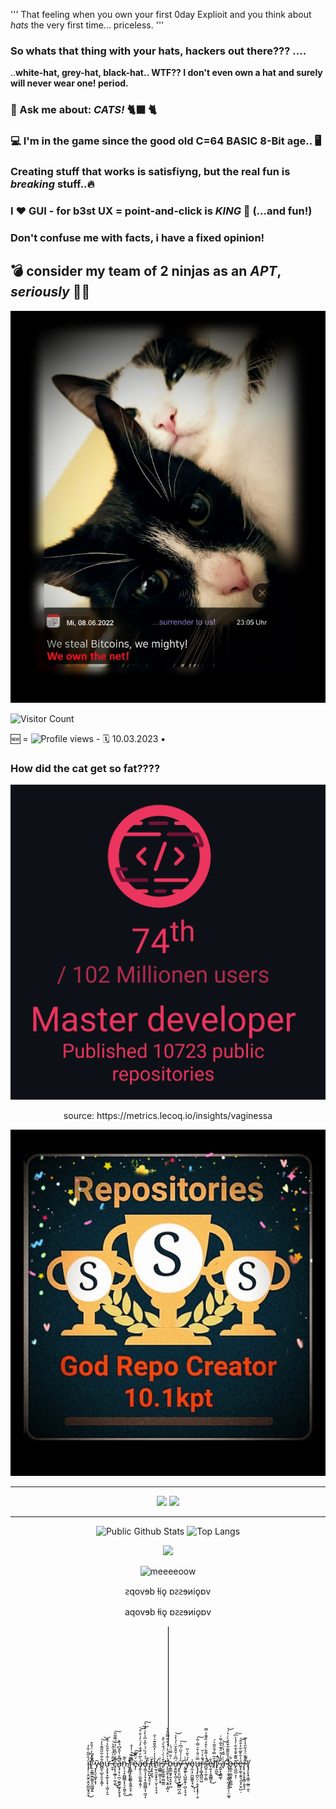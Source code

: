 '''
That feeling when you own your first 0day Explioit and you think about _hats_ the very first time... priceless.
'''


###  So whats that thing with your hats, hackers out there??? .... 
..**white-hat, grey-hat, black-hat.. WTF?? I don't even own a hat and surely will never wear one! period.**

### 🐾 Ask me about: *CATS!* 🐈‍⬛ 🐈

### 💻 I'm in the game since the good old C=64 BASIC 8-Bit age.. 🖥️


### Creating stuff that works is satisfiyng, but the real fun is *breaking* stuff..🔥

### **I ❤️ GUI** - for b3st UX = point-and-click is *KING* 👑 (...and fun!)

### **Don't confuse me with facts, i have a fixed opinion!**



## 💣 consider my team of 2 ninjas as an *APT*, _seriously_  🐾🐾


<p align="center">
  <img src="https://github.com/vaginessa/vaginessa/blob/main/ninjamiepelz_reduced2.jpg" />
  </p>

![Visitor Count](https://profile-counter.glitch.me/vaginessa/count.svg)


🆕 = 
![Profile views](https://komarev.com/ghpvc/?username=vaginessa)  - 🗓️ 10.03.2023
▪️


### How did the cat get so fat????
![how_did_the_cat_get_so_FAT](https://github.com/vaginessa/vaginessa/blob/main/github_vaginessa_2.png)

<div align="center">
source: https://metrics.lecoq.io/insights/vaginessa
</p>

![theysayimagodcreator](https://github.com/vaginessa/vaginessa/blob/main/badge_godrepocreator.jpg)

---

[](http://github-profile-summary-cards.vercel.app/api/cards/profile-details?username=vaginessa&theme=nord_dark)
<img src="http://github-profile-summary-cards.vercel.app/api/cards/repos-per-language?username=vaginessa&theme=nord_dark" width="50%">
<img src="http://github-profile-summary-cards.vercel.app/api/cards/stats?username=vaginessa&theme=nord_dark" width="50%">

---



![Public Github Stats](https://github-readme-stats.vercel.app/api?username=vaginessa&show_icons=true&hide_border=false&custom_title=uiuiui...&theme=vue-dark)
![Top Langs](https://github-readme-stats.vercel.app/api/top-langs/?username=vaginessa&layout=compact&langs_count=10&theme=monokai)

<div align="center">
  <img src="https://github-profile-trophy.vercel.app/?username=vaginessa&column=7&theme=onedark" />
</div>



![meeeeoow](https://github.com/blackcater/blackcater/raw/main/images/banner.gif)


<p align="center">
ꙅqovɘb ƚiǫ ɒꙅꙅɘᴎiǫɒv
</p>

<div align="center">
aqovɘb ƚiǫ ɒꙅꙅɘᴎiǫɒv
</div>

![placeholder](https://github.com/vaginessa/vaginessa/blob/main/dummy_1x192_%23000000.png)
 
 
 
 
 
 
  

  

   



   










ḯ̴̡̡̦͕̯̮̯͕̭̞̺̼̬̟̱̞̐̋̃̇̐̓͜f̸̝̆̒͆̒̈́̌͒͘ ̷̣̤̱̰̳̮̼̤̳͈̯͖͖̬͍̉̑̊ỹ̴̧̨̤̖͚͙͙͎o̷̻͈̹̺̙̯̝͙͚͋͋̃̋̋͌͐̓͝͝ͅự̶̧̢̟͙̲̙̞̝̹͕͖̦̙̱̾̃̍̔̌͒̏̔́̽ ̵̛̛̬̬̋̅̆̀̈́̍̂̔͝c̶̡͙̖̰̲̜̦̰̣̼͋́̓͆̐͗̉̈́̅͊̃̎̚͜͠ͅȁ̵̢̡̝̦̠̪̦̮̪̥͖̙̙̬̖̥͆̐̔̎̌͆̉̆̽̚n̵̨̜͉̟̪̻̻̗̟͉̙̪̥̯͛͌͜ ̸̱̞̤̪̠̟̹͓̋̐̕̕͝͝r̷̢̼̻̜̗̱̫̳̞̱͈̼̯̞̹̩̼̅͋̊͛̇̾̊̚ë̴̡̦́̈͊̎͠á̷̡͍̖̖̤̼̮͈̼̝͍̦̀͂̓̈́̐̓́̈̓͗̐͒͘͝͠ḑ̶͖͉͉̗̘͙̜̳̪͇͔̦̪̘̖́́̈́̏́̇̀̃̔̅̉̀̾͛̒͐͠ ̸̡̨̺̯̺͙̯̯͔̏̌ͅț̶̨̢͓̤̥̄̈h̸̛̠̼̖̯̮̝̙̱̜̮͕͔̦̘͓̄̒̓̇̓̅̌̆͊͛͛̑i̵̧͇͇̫͖̣̹͕̟̍s̵̨̛̛̮̼̬̲͚̹̻̫̲̼͒͗̀͗̈́͒̀́̀̐̕ ̵̨̨̯̱̖͎̥͉͙͍͔͚͔̓͛͐̂́͐̇́̍̊̈̄̿̋̊̊b̵̧̳̲̱̬̗̼̞͈̝̜̪͑̐̿̈́̍ú̶̧͈͚̞̖̪̗̠͆̑͗̆̄̐̆̈̍̉̀̾͜͜͝ŷ̷̨̢̛͈̤̺̮̩͓̰̲̻̪͕̺͐͑̉̃̈́͆͗͠ ̶̨͈̤̥̘̺͚͔͍̜̪̖͓͉͙̐͑y̴̗̼̓́͛̃͑̃o̵̡̼͎̗̫̺̱͇̞̘̮̍͜ͅͅu̶̢̡̡̨̪̙̤̜̣̮̝͎͓̟̗̣̬̿̈́̄͑̄͐̿̇͋͠r̴̡͎̻̟̻̪̠̺͛̐̉͑̆̚ś̶̛̛̺̱̣̠̼̗̩̻́̔͌͋̀͒̒̏̌͊̓̿̚͘e̷̦͍̗̗͍̳̻̞͋͜l̸̜̆͂̿́̐̋͂͛́f̸̟̯̪̱̈̂̚͜ ̵̭͍̝̖̳͖̌̃̾̊̈́͊̊̅͑͊͑ͅa̶̛̘͗͑̿́̔̈͐̍͝ ̴̢̛̜͎̫̝̩͇̖̺͙͈̭̩̹̤͚̘͌̉̄̎͌͂͋̄̑̉̀͑̔́͝b̶̥̻͉̼̼̬͈̹̳̻̣̱͋ẽ̶̢͖̪̠̞͌͊̌̄͐̆͋̓̔̀͆͘͘͠ͅé̶̥̙͚̹̱͍͉̯͓̗̮̦̺̣̒̄̀̄̅͋͐̐̂͝r̷̢̢͔̯͎̯̭̻̜͍̥̝̃̔̃̈́̒͂̋̔̾̅!̸̡̡̨̨̟͎̳̜̰̲̤̣̫̀͌ͅ






